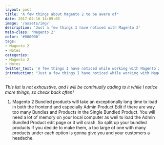 ```yaml
---
layout: post
title: "A few things about Magento 2 to be aware of"
date: 2017-04-16 14:09:03
image: '/assets/img/'
description: 'Just a few things I have noticed with Magento 2'
main-class: 'Magento 2'
color: '#000000'
tags:
- Magento 2
- Notes
categories:
- Magento 2
- Notes
twitter_text: 'A few things I have noticed while working with Magento 2'
introduction: "Just a few things I have noticed while working with Magento 2"
---
```


*This list is not exhaustive, and I will be continually adding to it while I notice more things, so check back often!*

1.  Magento 2 Bundled products will take an exceptionally long time to load in both the frontend and especially Admin Product Edit if there are way too many Bundles and Products in the Single Bundled Product.  You will need a lot of memory on your local computer as well to load the Admin Bundled Product edit page or it will crash. So split up your bundled products if you decide to make them, a too large of one with many products under each option is gonna give you and your customers a headache.
